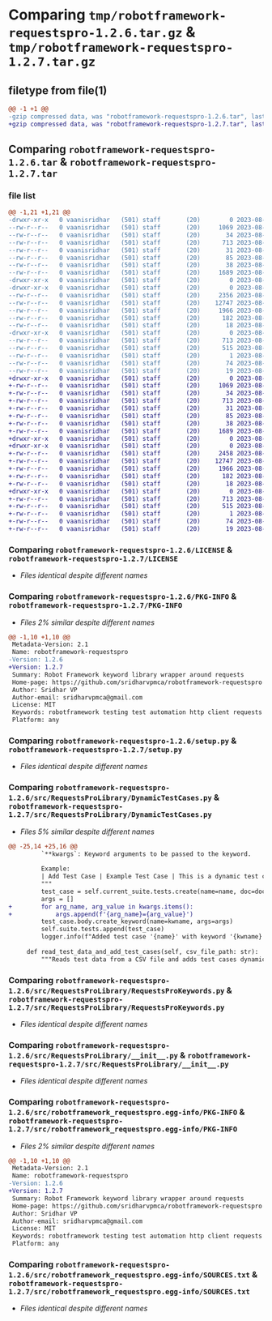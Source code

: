 # Comparing `tmp/robotframework-requestspro-1.2.6.tar.gz` & `tmp/robotframework-requestspro-1.2.7.tar.gz`

## filetype from file(1)

```diff
@@ -1 +1 @@
-gzip compressed data, was "robotframework-requestspro-1.2.6.tar", last modified: Fri Aug  4 22:50:59 2023, max compression
+gzip compressed data, was "robotframework-requestspro-1.2.7.tar", last modified: Fri Aug  4 23:30:17 2023, max compression
```

## Comparing `robotframework-requestspro-1.2.6.tar` & `robotframework-requestspro-1.2.7.tar`

### file list

```diff
@@ -1,21 +1,21 @@
-drwxr-xr-x   0 vaanisridhar   (501) staff       (20)        0 2023-08-04 22:50:59.354065 robotframework-requestspro-1.2.6/
--rw-r--r--   0 vaanisridhar   (501) staff       (20)     1069 2023-08-04 03:00:29.000000 robotframework-requestspro-1.2.6/LICENSE
--rw-r--r--   0 vaanisridhar   (501) staff       (20)       34 2023-08-04 03:00:29.000000 robotframework-requestspro-1.2.6/MANIFEST.in
--rw-r--r--   0 vaanisridhar   (501) staff       (20)      713 2023-08-04 22:50:59.353908 robotframework-requestspro-1.2.6/PKG-INFO
--rw-r--r--   0 vaanisridhar   (501) staff       (20)       31 2023-08-04 03:00:29.000000 robotframework-requestspro-1.2.6/README.md
--rw-r--r--   0 vaanisridhar   (501) staff       (20)       85 2023-08-04 03:00:29.000000 robotframework-requestspro-1.2.6/requirements.txt
--rw-r--r--   0 vaanisridhar   (501) staff       (20)       38 2023-08-04 22:50:59.354118 robotframework-requestspro-1.2.6/setup.cfg
--rw-r--r--   0 vaanisridhar   (501) staff       (20)     1689 2023-08-04 03:00:29.000000 robotframework-requestspro-1.2.6/setup.py
-drwxr-xr-x   0 vaanisridhar   (501) staff       (20)        0 2023-08-04 22:50:59.349219 robotframework-requestspro-1.2.6/src/
-drwxr-xr-x   0 vaanisridhar   (501) staff       (20)        0 2023-08-04 22:50:59.352535 robotframework-requestspro-1.2.6/src/RequestsProLibrary/
--rw-r--r--   0 vaanisridhar   (501) staff       (20)     2356 2023-08-04 22:48:32.000000 robotframework-requestspro-1.2.6/src/RequestsProLibrary/DynamicTestCases.py
--rw-r--r--   0 vaanisridhar   (501) staff       (20)    12747 2023-08-04 03:00:29.000000 robotframework-requestspro-1.2.6/src/RequestsProLibrary/RequestsProKeywords.py
--rw-r--r--   0 vaanisridhar   (501) staff       (20)     1966 2023-08-04 03:00:29.000000 robotframework-requestspro-1.2.6/src/RequestsProLibrary/__init__.py
--rw-r--r--   0 vaanisridhar   (501) staff       (20)      182 2023-08-04 03:00:29.000000 robotframework-requestspro-1.2.6/src/RequestsProLibrary/compat.py
--rw-r--r--   0 vaanisridhar   (501) staff       (20)       18 2023-08-04 22:48:39.000000 robotframework-requestspro-1.2.6/src/RequestsProLibrary/version.py
-drwxr-xr-x   0 vaanisridhar   (501) staff       (20)        0 2023-08-04 22:50:59.353675 robotframework-requestspro-1.2.6/src/robotframework_requestspro.egg-info/
--rw-r--r--   0 vaanisridhar   (501) staff       (20)      713 2023-08-04 22:50:59.000000 robotframework-requestspro-1.2.6/src/robotframework_requestspro.egg-info/PKG-INFO
--rw-r--r--   0 vaanisridhar   (501) staff       (20)      515 2023-08-04 22:50:59.000000 robotframework-requestspro-1.2.6/src/robotframework_requestspro.egg-info/SOURCES.txt
--rw-r--r--   0 vaanisridhar   (501) staff       (20)        1 2023-08-04 22:50:59.000000 robotframework-requestspro-1.2.6/src/robotframework_requestspro.egg-info/dependency_links.txt
--rw-r--r--   0 vaanisridhar   (501) staff       (20)       74 2023-08-04 22:50:59.000000 robotframework-requestspro-1.2.6/src/robotframework_requestspro.egg-info/requires.txt
--rw-r--r--   0 vaanisridhar   (501) staff       (20)       19 2023-08-04 22:50:59.000000 robotframework-requestspro-1.2.6/src/robotframework_requestspro.egg-info/top_level.txt
+drwxr-xr-x   0 vaanisridhar   (501) staff       (20)        0 2023-08-04 23:30:17.385274 robotframework-requestspro-1.2.7/
+-rw-r--r--   0 vaanisridhar   (501) staff       (20)     1069 2023-08-04 03:00:29.000000 robotframework-requestspro-1.2.7/LICENSE
+-rw-r--r--   0 vaanisridhar   (501) staff       (20)       34 2023-08-04 03:00:29.000000 robotframework-requestspro-1.2.7/MANIFEST.in
+-rw-r--r--   0 vaanisridhar   (501) staff       (20)      713 2023-08-04 23:30:17.385146 robotframework-requestspro-1.2.7/PKG-INFO
+-rw-r--r--   0 vaanisridhar   (501) staff       (20)       31 2023-08-04 03:00:29.000000 robotframework-requestspro-1.2.7/README.md
+-rw-r--r--   0 vaanisridhar   (501) staff       (20)       85 2023-08-04 03:00:29.000000 robotframework-requestspro-1.2.7/requirements.txt
+-rw-r--r--   0 vaanisridhar   (501) staff       (20)       38 2023-08-04 23:30:17.385319 robotframework-requestspro-1.2.7/setup.cfg
+-rw-r--r--   0 vaanisridhar   (501) staff       (20)     1689 2023-08-04 03:00:29.000000 robotframework-requestspro-1.2.7/setup.py
+drwxr-xr-x   0 vaanisridhar   (501) staff       (20)        0 2023-08-04 23:30:17.382434 robotframework-requestspro-1.2.7/src/
+drwxr-xr-x   0 vaanisridhar   (501) staff       (20)        0 2023-08-04 23:30:17.384154 robotframework-requestspro-1.2.7/src/RequestsProLibrary/
+-rw-r--r--   0 vaanisridhar   (501) staff       (20)     2458 2023-08-04 23:28:34.000000 robotframework-requestspro-1.2.7/src/RequestsProLibrary/DynamicTestCases.py
+-rw-r--r--   0 vaanisridhar   (501) staff       (20)    12747 2023-08-04 03:00:29.000000 robotframework-requestspro-1.2.7/src/RequestsProLibrary/RequestsProKeywords.py
+-rw-r--r--   0 vaanisridhar   (501) staff       (20)     1966 2023-08-04 03:00:29.000000 robotframework-requestspro-1.2.7/src/RequestsProLibrary/__init__.py
+-rw-r--r--   0 vaanisridhar   (501) staff       (20)      182 2023-08-04 03:00:29.000000 robotframework-requestspro-1.2.7/src/RequestsProLibrary/compat.py
+-rw-r--r--   0 vaanisridhar   (501) staff       (20)       18 2023-08-04 23:23:53.000000 robotframework-requestspro-1.2.7/src/RequestsProLibrary/version.py
+drwxr-xr-x   0 vaanisridhar   (501) staff       (20)        0 2023-08-04 23:30:17.384966 robotframework-requestspro-1.2.7/src/robotframework_requestspro.egg-info/
+-rw-r--r--   0 vaanisridhar   (501) staff       (20)      713 2023-08-04 23:30:17.000000 robotframework-requestspro-1.2.7/src/robotframework_requestspro.egg-info/PKG-INFO
+-rw-r--r--   0 vaanisridhar   (501) staff       (20)      515 2023-08-04 23:30:17.000000 robotframework-requestspro-1.2.7/src/robotframework_requestspro.egg-info/SOURCES.txt
+-rw-r--r--   0 vaanisridhar   (501) staff       (20)        1 2023-08-04 23:30:17.000000 robotframework-requestspro-1.2.7/src/robotframework_requestspro.egg-info/dependency_links.txt
+-rw-r--r--   0 vaanisridhar   (501) staff       (20)       74 2023-08-04 23:30:17.000000 robotframework-requestspro-1.2.7/src/robotframework_requestspro.egg-info/requires.txt
+-rw-r--r--   0 vaanisridhar   (501) staff       (20)       19 2023-08-04 23:30:17.000000 robotframework-requestspro-1.2.7/src/robotframework_requestspro.egg-info/top_level.txt
```

### Comparing `robotframework-requestspro-1.2.6/LICENSE` & `robotframework-requestspro-1.2.7/LICENSE`

 * *Files identical despite different names*

### Comparing `robotframework-requestspro-1.2.6/PKG-INFO` & `robotframework-requestspro-1.2.7/PKG-INFO`

 * *Files 2% similar despite different names*

```diff
@@ -1,10 +1,10 @@
 Metadata-Version: 2.1
 Name: robotframework-requestspro
-Version: 1.2.6
+Version: 1.2.7
 Summary: Robot Framework keyword library wrapper around requests
 Home-page: https://github.com/sridharvpmca/robotframework-requestspro
 Author: Sridhar VP
 Author-email: sridharvpmca@gmail.com
 License: MIT
 Keywords: robotframework testing test automation http client requests
 Platform: any
```

### Comparing `robotframework-requestspro-1.2.6/setup.py` & `robotframework-requestspro-1.2.7/setup.py`

 * *Files identical despite different names*

### Comparing `robotframework-requestspro-1.2.6/src/RequestsProLibrary/DynamicTestCases.py` & `robotframework-requestspro-1.2.7/src/RequestsProLibrary/DynamicTestCases.py`

 * *Files 5% similar despite different names*

```diff
@@ -25,14 +25,16 @@
         `**kwargs`: Keyword arguments to be passed to the keyword.
 
         Example:
         | Add Test Case | Example Test Case | This is a dynamic test case | ['smoke'] | My Keyword | arg1=value1 | arg2=value2 |
         """
         test_case = self.current_suite.tests.create(name=name, doc=doc, tags=tags)
         args = []
+        for arg_name, arg_value in kwargs.items():
+            args.append(f'{arg_name}={arg_value}')
         test_case.body.create_keyword(name=kwname, args=args)
         self.suite.tests.append(test_case)
         logger.info(f"Added test case '{name}' with keyword '{kwname}' and keyword arguments: {kwargs}")
 
     def read_test_data_and_add_test_cases(self, csv_file_path: str):
         """Reads test data from a CSV file and adds test cases dynamically.
```

### Comparing `robotframework-requestspro-1.2.6/src/RequestsProLibrary/RequestsProKeywords.py` & `robotframework-requestspro-1.2.7/src/RequestsProLibrary/RequestsProKeywords.py`

 * *Files identical despite different names*

### Comparing `robotframework-requestspro-1.2.6/src/RequestsProLibrary/__init__.py` & `robotframework-requestspro-1.2.7/src/RequestsProLibrary/__init__.py`

 * *Files identical despite different names*

### Comparing `robotframework-requestspro-1.2.6/src/robotframework_requestspro.egg-info/PKG-INFO` & `robotframework-requestspro-1.2.7/src/robotframework_requestspro.egg-info/PKG-INFO`

 * *Files 2% similar despite different names*

```diff
@@ -1,10 +1,10 @@
 Metadata-Version: 2.1
 Name: robotframework-requestspro
-Version: 1.2.6
+Version: 1.2.7
 Summary: Robot Framework keyword library wrapper around requests
 Home-page: https://github.com/sridharvpmca/robotframework-requestspro
 Author: Sridhar VP
 Author-email: sridharvpmca@gmail.com
 License: MIT
 Keywords: robotframework testing test automation http client requests
 Platform: any
```

### Comparing `robotframework-requestspro-1.2.6/src/robotframework_requestspro.egg-info/SOURCES.txt` & `robotframework-requestspro-1.2.7/src/robotframework_requestspro.egg-info/SOURCES.txt`

 * *Files identical despite different names*

